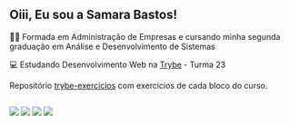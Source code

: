 ## Oiii, Eu sou a Samara Bastos!


👩‍🎓 Formada em Administração de Empresas e cursando minha segunda graduação em Análise e Desenvolvimento de Sistemas

💻 Estudando Desenvolvimento Web na  <a href="https://www.betrybe.com" target="_blank"> Trybe</a> - Turma 23

Repositório <a href="https://github.com/SamaraBastos/trybe-exercicios" target="_blank"> trybe-exercicios</a> com exercicios de cada bloco do curso.

 ##
    
<div> 
  <a href="https://www.instagram.com/samarabbastos/" target="_blank"><img src="https://img.shields.io/badge/-Instagram-%23E4405F?style=for-the-badge&logo=instagram&logoColor=white" target="_blank"></a>
  <a href = "mailto:samarasampaio30@gmail.com"><img src="https://img.shields.io/badge/-Gmail-%23333?style=for-the-badge&logo=gmail&logoColor=white" target="_blank"></a>
  <a href="https://www.linkedin.com/in/samarabastosdealmeida/" target="_blank"><img src="https://img.shields.io/badge/-LinkedIn-%230077B5?style=for-the-badge&logo=linkedin&logoColor=white" target="_blank"></a> 
    <a href="https://www.youtube.com/channel/UCPO4--87XDNpW2sbYMOdXew" target="_blank"><img src="https://img.shields.io/badge/YouTube-FF0000?style=for-the-badge&logo=youtube&logoColor=white" target="_blank"></a>
 
 
</div>
